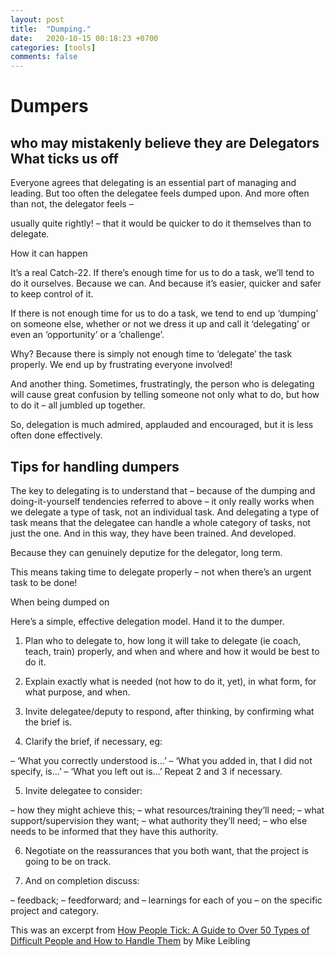 ```yaml
---
layout: post
title:  "Dumping."
date:   2020-10-15 00:18:23 +0700
categories: [tools]
comments: false
---
```


# Dumpers

## who may mistakenly believe they are Delegators What ticks us off

Everyone agrees that delegating is an essential part of managing and leading. But too often the delegatee feels dumped upon. And more often than not, the delegator feels –

usually quite rightly! – that it would be quicker to do it themselves than to delegate.

How it can happen

It’s a real Catch-22. If there’s enough time for us to do a task, we’ll tend to do it ourselves. Because we can. And because it’s easier, quicker and safer to keep control of it.

If there is not enough time for us to do a task, we tend to end up ‘dumping’ on someone else, whether or not we dress it up and call it ‘delegating’ or even an ‘opportunity’ or a ‘challenge’.

Why? Because there is simply not enough time to ‘delegate’ the task properly. We end up by frustrating everyone involved!

And another thing. Sometimes, frustratingly, the person who is delegating will cause great confusion by telling someone not only what to do, but how to do it – all jumbled up together.

So, delegation is much admired, applauded and encouraged, but it is less often done effectively.

## Tips for handling dumpers

The key to delegating is to understand that – because of the dumping and doing-it-yourself tendencies referred to above – it only really works when we delegate a type of task, not an individual task. And delegating a type of task means that the delegatee can handle a whole category of tasks, not just the one. And in this way, they have been trained. And developed.

Because they can genuinely deputize for the delegator, long term.

This means taking time to delegate properly – not when there’s an urgent task to be done!

When being dumped on

Here’s a simple, effective delegation model. Hand it to the dumper.

1. Plan who to delegate to, how long it will take to delegate (ie coach, teach, train) properly, and when and where and how it would be best to do it.

2. Explain exactly what is needed (not how to do it, yet), in what form, for what purpose, and when.

3. Invite delegatee/deputy to respond, after thinking, by confirming what the brief is.

4. Clarify the brief, if necessary, eg:

– ‘What you correctly understood is…’
– ‘What you added in, that I did not specify, is…’
– ‘What you left out is…’ Repeat 2 and 3 if necessary.

5. Invite delegatee to consider:

– how they might achieve this;
– what resources/training they’ll need;
– what support/supervision they want;
– what authority they’ll need;
– who else needs to be informed that they have this authority.

6. Negotiate on the reassurances that you both want, that the project is going to be on track.

7. And on completion discuss:

– feedback;
– feedforward; and
– learnings for each of you – on the specific project and category.

This was an excerpt from [How People Tick: A Guide to Over 50 Types of Difficult People and How to Handle Them](https://www.amazon.com/How-People-Tick-Difficult-Handle-ebook/dp/B005QBHY5C) by Mike Leibling